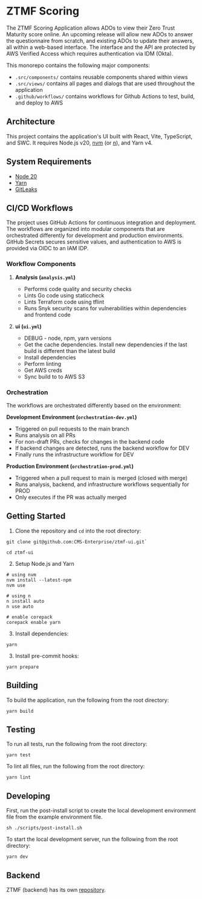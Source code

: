# ZTMF Scoring

The ZTMF Scoring Application allows ADOs to view their Zero Trust Maturity score online. An upcoming release will allow new ADOs to answer the questionnaire from scratch, and existing ADOs to update their answers, all within a web-based interface. The interface and the API are protected by AWS Verified Access which requires authentication via IDM (Okta).

This monorepo contains the following major components:
- `.src/components/` contains reusable components shared within views
- `.src/views/` contains all pages and dialogs that are used throughout the application
- `.github/workflows/` contains workflows for Github Actions to test, build, and deploy to AWS

## Architecture

This project contains the application's UI built with React, Vite, TypeScript, and SWC. It requires Node.js v20, [nvm](https://github.com/nvm-sh/nvm) (or [n](https://github.com/tj/n)), and Yarn v4.

## System Requirements

- [Node 20](https://nodejs.org/en/download)
- [Yarn](https://yarnpkg.com/getting-started/install)
- [GitLeaks](https://github.com/gitleaks/gitleaks/tree/master#installing)


## CI/CD Workflows

The project uses GitHub Actions for continuous integration and deployment. The workflows are organized into modular components that are orchestrated differently for development and production environments. GitHub Secrets secures sensitive values, and authentication to AWS is provided via OIDC to an IAM IDP.

### Workflow Components

1. **Analysis (`analysis.yml`)**
   - Performs code quality and security checks
   - Lints Go code using staticcheck
   - Lints Terraform code using tflint
   - Runs Snyk security scans for vulnerabilities within dependencies and frontend code

2. **ui (`ui.yml`)**
   - DEBUG - node, npm, yarn versions
   - Get the cache dependencies. Install new dependencies if the last build is different than the latest build
   - Install dependencies
   - Perform linting 
   - Get AWS creds
   - Sync build to to AWS S3


### Orchestration

The workflows are orchestrated differently based on the environment:

**Development Environment (`orchestration-dev.yml`)**
- Triggered on pull requests to the main branch
- Runs analysis on all PRs
- For non-draft PRs, checks for changes in the backend code
- If backend changes are detected, runs the backend workflow for DEV
- Finally runs the infrastructure workflow for DEV

**Production Environment (`orchestration-prod.yml`)**
- Triggered when a pull request to main is merged (closed with merge)
- Runs analysis, backend, and infrastructure workflows sequentially for PROD
- Only executes if the PR was actually merged


## Getting Started

1. Clone the repository and `cd` into the root directory:

```shell
git clone git@github.com:CMS-Enterprise/ztmf-ui.git`

cd ztmf-ui
```

2. Setup Node.js and Yarn

```shell
# using nvm
nvm install --latest-npm
nvm use

# using n
n install auto
n use auto

# enable corepack
corepack enable yarn
```

3. Install dependencies:

```shell
yarn
```

3. Install pre-commit hooks:

```shell
yarn prepare
```

## Building

To build the application, run the following from the root directory:

```shell
yarn build
```

## Testing

To run all tests, run the following from the root directory:

```shell
yarn test
```

To lint all files, run the following from the root directory:

```shell
yarn lint
```

## Developing

First, run the post-install script to create the local development environment file from the example environment file.

```shell
sh ./scripts/post-install.sh
```

To start the local development server, run the following from the root directory:

```shell
yarn dev
```

## Backend

ZTMF (backend) has its own [repository](https://github.com/cms-enterprise/ztmf).